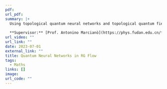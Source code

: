 ```yaml
---
pdf: 
url_pdf: 
summary: |+
  Using topological quantum neural networks and topological quantum field theory, we look at stochastic Ricci flow for the renormalization group flow in gravity.
  
  **Supervisor:** [Prof. Antonino Marcianò](https://phys.fudan.edu.cn/f7/88/c7605a63368/page.html)
url_video: ""
url_link: ""
date: 2023-07-01
external_link: ""
title: Quantum Neural Networks in RG Flow
tags:
  - Maths
links: []
image: 
url_code: ""
---
```

